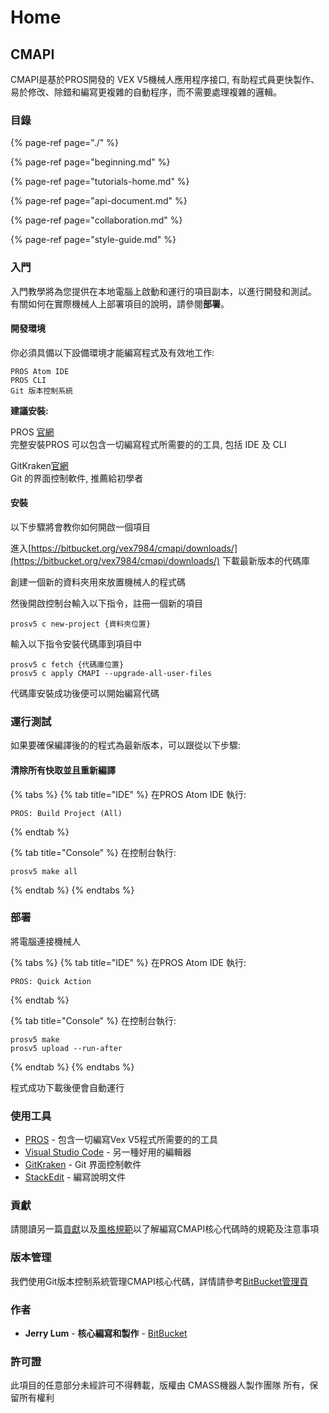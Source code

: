 # Home

## CMAPI

CMAPI是基於PROS開發的 VEX V5機械人應用程序接口, 有助程式員更快製作、易於修改、除錯和編寫更複雜的自動程序，而不需要處理複雜的邏輯。

### 目錄

{% page-ref page="./" %}

{% page-ref page="beginning.md" %}

{% page-ref page="tutorials-home.md" %}

{% page-ref page="api-document.md" %}

{% page-ref page="collaboration.md" %}

{% page-ref page="style-guide.md" %}

### 入門

入門教學將為您提供在本地電腦上啟動和運行的項目副本，以進行開發和測試。 有關如何在實際機械人上部署項目的說明，請參閱**部署**。

#### 開發環境

你必須具備以下設備環境才能編寫程式及有效地工作:

```text
PROS Atom IDE
PROS CLI
Git 版本控制系統
```

**建議安裝:**

PROS [官網](https://pros.cs.purdue.edu/)  
完整安裝PROS 可以包含一切編寫程式所需要的的工具, 包括 IDE 及 CLI

GitKraken[官網](https://www.gitkraken.com/)  
Git 的界面控制軟件, 推薦給初學者

#### 安裝

以下步驟將會教你如何開啟一個項目

進入[https://bitbucket.org/vex7984/cmapi/downloads/](https://bitbucket.org/vex7984/cmapi/downloads/) 下載最新版本的代碼庫

創建一個新的資料夾用來放置機械人的程式碼

然後開啟控制台輸入以下指令，註冊一個新的項目

```text
prosv5 c new-project {資料夾位置}
```

輸入以下指令安裝代碼庫到項目中

```text
prosv5 c fetch {代碼庫位置}
prosv5 c apply CMAPI --upgrade-all-user-files
```

代碼庫安裝成功後便可以開始編寫代碼

### 運行測試

如果要確保編譯後的的程式為最新版本，可以跟從以下步驟:

#### 清除所有快取並且重新編譯

{% tabs %}
{% tab title="IDE" %}
在PROS Atom IDE 執行:

```text
PROS: Build Project (All)
```
{% endtab %}

{% tab title="Console" %}
在控制台執行:

```text
prosv5 make all
```
{% endtab %}
{% endtabs %}

### 部署

將電腦連接機械人

{% tabs %}
{% tab title="IDE" %}
在PROS Atom IDE 執行:

```text
PROS: Quick Action
```
{% endtab %}

{% tab title="Console" %}
在控制台執行:

```text
prosv5 make
prosv5 upload --run-after
```
{% endtab %}
{% endtabs %}

程式成功下載後便會自動運行

### 使用工具

* [PROS](https://pros.cs.purdue.edu/) - 包含一切編寫Vex V5程式所需要的的工具
* [Visual Studio Code](https://code.visualstudio.com/) - 另一種好用的編輯器
* [GitKraken](https://www.gitkraken.com/) - Git 界面控制軟件
* [StackEdit](https://stackedit.io) - 編寫說明文件

### 貢獻

請閱讀另一篇[貢獻](Collaboration.html)以及[風格規範](Style_Guide.html)以了解編寫CMAPI核心代碼時的規範及注意事項

### 版本管理

我們使用Git版本控制系統管理CMAPI核心代碼，詳情請參考[BitBucket管理頁](https://bitbucket.org/vex7984/cmapi/)

### 作者

* **Jerry Lum** - **核心編寫和製作** - [BitBucket](https://bitbucket.org/jerrylum/)

### 許可證

此項目的任意部分未經許可不得轉載，版權由 CMASS機器人製作團隊 所有，保留所有權利

